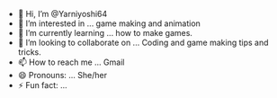 - 👋 Hi, I’m @Yarniyoshi64
- 👀 I’m interested in ... game making and animation
- 🌱 I’m currently learning ... how to make games.
- 💞️ I’m looking to collaborate on ... Coding and game making tips and tricks.
- 📫 How to reach me ... Gmail 
- 😄 Pronouns: ... She/her
- ⚡ Fun fact: ...

<!---
Yarniyoshi64/Yarniyoshi64 is a ✨ special ✨ repository because its `README.md` (this file) appears on your GitHub profile.
You can click the Preview link to take a look at your changes.
--->
